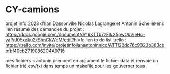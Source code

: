 # CY-camions
projet info 2023 d'Ilan Dassonville Nicolas Lagrange et Antonin Schellekens
lien résumé des demandes du projet : https://docs.google.com/document/d/16KTTk7zFlkX5pwOkVjeHc-yaPrJ05xeku2kShnCkWcM/edit?hl=fr
lien to do list trello : https://trello.com/invite/projetinfoilanantoninnico/ATTI20dc76c9323b383cbbfbf40cb27190862C4A9716

mes fichiers c antonin prennent en argument le fichier data  et renvoie un fichier trié csv/txt dans temps
un makefile pour les gouverner tous